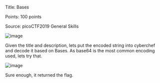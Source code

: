 Title: Bases

Points: 100 points

Source: picoCTF2019 General Skills

![image](https://user-images.githubusercontent.com/91729496/235287190-c1ec18d3-b67c-4ec5-8235-a131ad3cb24b.png)

Given the title and description, lets put the encoded string into cyberchef and decode it based on Bases. As base64 is the most common encoding used, lets try that.

![image](https://user-images.githubusercontent.com/91729496/235287266-ffa68fb8-8681-4e6e-a430-fbedbceefe15.png)

Sure enough, it returned the flag.
